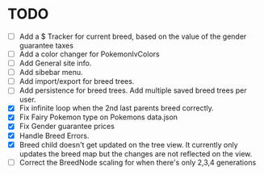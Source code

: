 # TODO

-   [ ] Add a $ Tracker for current breed, based on the value of the gender guarantee taxes
-   [ ] Add a color changer for PokemonIvColors
-   [ ] Add General site info.
-   [ ] Add sibebar menu.
-   [ ] Add import/export for breed trees.
-   [ ] Add persistence for breed trees. Add multiple saved breed trees per user.
-   [x] Fix infinite loop when the 2nd last parents breed correctly.
-   [x] Fix Fairy Pokemon type on Pokemons data.json
-   [x] Fix Gender guarantee prices
-   [x] Handle Breed Errors.
-   [x] Breed child doesn't get updated on the tree view. It currently only updates the breed map but the changes are not reflected on the view.
-   [ ] Correct the BreedNode scaling for when there's only 2,3,4 generations
